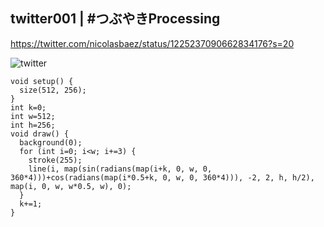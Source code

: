 ## twitter001 | #つぶやきProcessing 
https://twitter.com/nicolasbaez/status/1225237090662834176?s=20

![twitter](https://github.com/nicolasbaez/twitter001/blob/master/twitter001.gif)
```processing
void setup() { 
  size(512, 256);
} 
int k=0; 
int w=512; 
int h=256; 
void draw() { 
  background(0); 
  for (int i=0; i<w; i+=3) { 
    stroke(255); 
    line(i, map(sin(radians(map(i+k, 0, w, 0, 360*4)))+cos(radians(map(i*0.5+k, 0, w, 0, 360*4))), -2, 2, h, h/2), map(i, 0, w, w*0.5, w), 0);
  } 
  k+=1;
}
````
